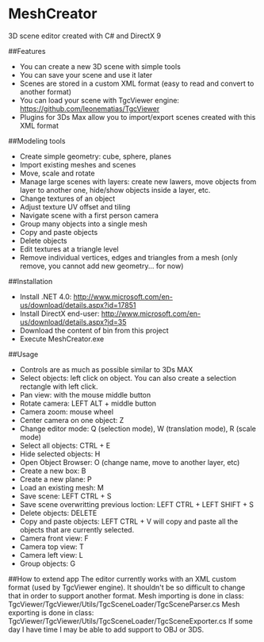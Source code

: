 MeshCreator
===========

3D scene editor created with C# and DirectX 9

##Features
- You can create a new 3D scene with simple tools
- You can save your scene and use it later
- Scenes are stored in a custom XML format (easy to read and convert to another format)
- You can load your scene with TgcViewer engine: https://github.com/leonematias/TgcViewer
- Plugins for 3Ds Max allow you to import/export scenes created with this XML format

##Modeling tools
- Create simple geometry: cube, sphere, planes
- Import existing meshes and scenes
- Move, scale and rotate
- Manage large scenes with layers: create new lawers, move objects from layer to another one, hide/show objects inside a layer, etc.
- Change textures of an object
- Adjust texture UV offset and tiling
- Navigate scene with a first person camera
- Group many objects into a single mesh
- Copy and paste objects
- Delete objects
- Edit textures at a triangle level
- Remove individual vertices, edges and triangles from a mesh (only remove, you cannot add new geometry... for now)

##Installation
- Install .NET 4.0: http://www.microsoft.com/en-us/download/details.aspx?id=17851
- Install DirectX end-user: http://www.microsoft.com/en-us/download/details.aspx?id=35
- Download the content of bin from this project
- Execute MeshCreator.exe

##Usage
- Controls are as much as possible similar to 3Ds MAX
- Select objects: left click on object. You can also create a selection rectangle with left click.
- Pan view: with the mouse middle button
- Rotate camera: LEFT ALT + middle button
- Camera zoom: mouse wheel
- Center camera on one object: Z
- Change editor mode: Q (selection mode), W (translation mode), R (scale mode)
- Select all objects: CTRL + E
- Hide selected objects: H
- Open Object Browser: O (change name, move to another layer, etc)
- Create a new box: B
- Create a new plane: P
- Load an existing mesh: M
- Save scene: LEFT CTRL + S
- Save scene overwritting previous loction: LEFT CTRL + LEFT SHIFT + S
- Delete objects: DELETE
- Copy and paste objects: LEFT CTRL + V will copy and paste all the objects that are currently selected.
- Camera front view: F
- Camera top view: T
- Camera left view: L
- Group objects: G

##How to extend app
The editor currently works with an XML custom format (used by TgcViewer engine).
It shouldn't be so difficult to change that in order to support another format.
Mesh importing is done in class: TgcViewer/TgcViewer/Utils/TgcSceneLoader/TgcSceneParser.cs
Mesh exporting is done in class: TgcViewer/TgcViewer/Utils/TgcSceneLoader/TgcSceneExporter.cs
If some day I have time I may be able to add support to OBJ or 3DS.



